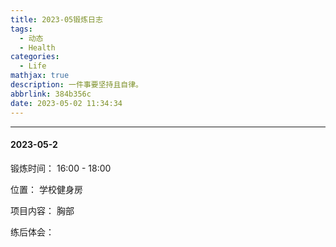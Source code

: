 ```yaml
---
title: 2023-05锻炼日志
tags:
  - 动态
  - Health
categories:
  - Life
mathjax: true
description: 一件事要坚持且自律。
abbrlink: 384b356c
date: 2023-05-02 11:34:34
---
```


---

#### 2023-05-2

锻炼时间： 16:00 - 18:00

位置： 学校健身房

项目内容： 胸部

练后体会： 
